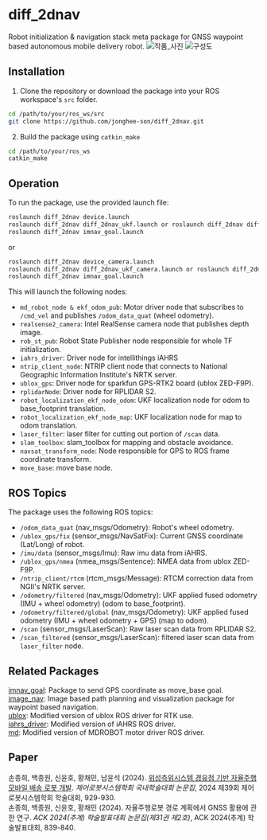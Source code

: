 # diff_2dnav
Robot initialization & navigation stack meta package for GNSS waypoint based autonomous mobile delivery robot.
![작품_사진](https://github.com/user-attachments/assets/a9e52e55-2bda-4918-b7d5-76a4e4e07f41)
![구성도](https://github.com/user-attachments/assets/f4dbab38-a2a9-44c5-a561-14a1b428b38f)

## Installation
1. Clone the repository or download the package into your ROS workspace's ```src``` folder.
```bash
cd /path/to/your/ros_ws/src
git clone https://github.com/jonghee-son/diff_2dnav.git
```
2. Build the package using ```catkin_make```
```bash
cd /path/to/your/ros_ws
catkin_make
```

## Operation
To run the package, use the provided launch file:
```bash
roslaunch diff_2dnav device.launch
roslaunch diff_2dnav diff_2dnav_ukf.launch or roslaunch diff_2dnav diff_2dnav_ukf_odom.launch
roslaunch diff_2dnav imnav_goal.launch
```
or
```bash
roslaunch diff_2dnav device_camera.launch
roslaunch diff_2dnav diff_2dnav_ukf_camera.launch or roslaunch diff_2dnav diff_2dnav_ukf_odom_camera.launch
roslaunch diff_2dnav imnav_goal.launch
```
This will launch the following nodes:
 * ```md_robot_node & ekf_odom_pub```: Motor driver node that subscribes to ```/cmd_vel``` and publishes ```/odom_data_quat``` (wheel odometry).
 * ```realsense2_camera```: Intel RealSense camera node that publishes depth image.
 * ```rob_st_pub```: Robot State Publisher node responsible for whole TF initialization.
 * ```iahrs_driver```: Driver node for intellithings iAHRS
 * ```ntrip_client_node```: NTRIP client node that connects to National Geographic Information Institute's NRTK server.
 * ```ublox_gps```: Driver node for sparkfun GPS-RTK2 board (ublox ZED-F9P).
 * ```rplidarNode```: Driver node for RPLIDAR S2.
 * ```robot_localization_ekf_node_odom```: UKF localization node for odom to base_footprint translation.
 * ```robot_localization_ekf_node_map```: UKF localization node for map to odom translation.
 * ```laser_filter```: laser filter for cutting out portion of ```/scan``` data.
 * ```slam_toolbox```: slam_toolbox for mapping and obstacle avoidance.
 * ```navsat_transform_node```: Node responsible for GPS to ROS frame coordinate transform.
 * ```move_base```: move base node.
   
## ROS Topics
The package uses the following ROS topics:
 * ```/odom_data_quat``` (nav_msgs/Odometry): Robot's wheel odometry.
 * ```/ublox_gps/fix``` (sensor_msgs/NavSatFix): Current GNSS coordinate (Lat/Long) of robot.
 * ```/imu/data``` (sensor_msgs/Imu): Raw imu data from iAHRS.
 * ```/ublox_gps/nmea``` (nmea_msgs/Sentence): NMEA data from ublox ZED-F9P.
 * ```/ntrip_client/rtcm``` (rtcm_msgs/Message): RTCM correction data from NGII's NRTK server.
 * ```/odometry/filtered``` (nav_msgs/Odometry): UKF applied fused odometry (IMU + wheel odometry) (odom to base_footprint).
 * ```/odometry/filtered/global``` (nav_msgs/Odometry): UKF applied fused odometry (IMU + wheel odometry + GPS) (map to odom).
 * ```/scan``` (sensor_msgs/LaserScan): Raw laser scan data from RPLIDAR S2.
 * ```/scan_filtered``` (sensor_msgs/LaserScan): filtered laser scan data from ```laser_filter``` node.

## Related Packages
[imnav_goal](https://github.com/jongwonbaek2000/imnav_goal): Package to send GPS coordinate as move_base goal.</br>
[image_nav](https://github.com/jongwonbaek2000/image_nav): Image based path planning and visualization package for waypoint based navigation.</br>
[ublox](https://github.com/jonghee-son/ublox): Modified version of ublox ROS driver for RTK use.</br>
[iahrs_driver](https://github.com/jonghee-son/iahrs_driver): Modified version of iAHRS ROS driver.</br>
[md](https://github.com/jonghee-son/md): Modified version of MDROBOT motor driver ROS driver.

## Paper
손종희, 백종원, 신윤호, 황채민, 남윤석 (2024). [위성측위시스템 경유점 기반 자율주행 모바일 배송 로봇 개발](https://jhson.dev/TP1-9.pdf). _제어로봇시스템학회 국내학술대회 논문집_, 2024 제39회 제어로봇시스템학회 학술대회, 929-930.</br>
손종희, 백종원, 신윤호, 황채민 (2024). 자율주행로봇 경로 계획에서 GNSS 활용에 관한 연구. _ACK 2024(추계) 학술발표대회 논문집(제31권 제2호)_, ACK 2024(추계) 학술발표대회, 839-840.
